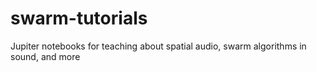 # swarm-tutorials
Jupiter notebooks for teaching about spatial audio, swarm algorithms in sound, and more 
